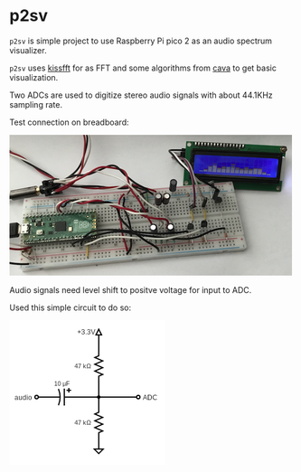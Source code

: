 # p2sv

`p2sv` is simple project to use Raspberry Pi pico 2 as an audio spectrum visualizer.

`p2sv` uses [kissfft](https://github.com/mborgerding/kissfft) for as FFT and
some algorithms from [cava](https://github.com/karlstav/cava) to get basic visualization.

Two ADCs are used to digitize stereo audio signals with about 44.1KHz sampling rate.

Test connection on breadboard: 

<img src="docs/p2sv_capture.png">

Audio signals need level shift to positve voltage for input to ADC.

Used this simple circuit to do so:

<img src="docs/audio_adc_level.png">
